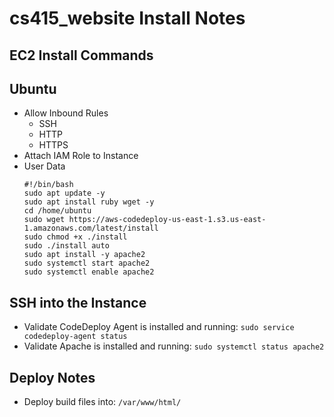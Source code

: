 # cs415_website Install Notes
 ## EC2 Install Commands
## Ubuntu
- Allow Inbound Rules
  - SSH
  - HTTP
  - HTTPS
- Attach IAM Role to Instance
- User Data
    ```
    #!/bin/bash
    sudo apt update -y
    sudo apt install ruby wget -y
    cd /home/ubuntu
    sudo wget https://aws-codedeploy-us-east-1.s3.us-east-1.amazonaws.com/latest/install
    sudo chmod +x ./install
    sudo ./install auto
    sudo apt install -y apache2
    sudo systemctl start apache2
    sudo systemctl enable apache2
    ```
## SSH into the Instance
- Validate CodeDeploy Agent is installed and running:
  `sudo service codedeploy-agent status`
- Validate Apache is installed and running:
  `sudo systemctl status apache2`

## Deploy Notes
- Deploy build files into:
  `/var/www/html/`
